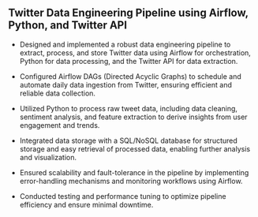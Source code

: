 ## Twitter Data Engineering Pipeline using Airflow, Python, and Twitter API

- Designed and implemented a robust data engineering pipeline to extract, process, and store Twitter data using Airflow for orchestration, Python for data processing, and the Twitter API for data extraction.

- Configured Airflow DAGs (Directed Acyclic Graphs) to schedule and automate daily data ingestion from Twitter, ensuring efficient and reliable data collection.

- Utilized Python to process raw tweet data, including data cleaning, sentiment analysis, and feature extraction to derive insights from user engagement and trends.

- Integrated data storage with a SQL/NoSQL database for structured storage and easy retrieval of processed data, enabling further analysis and visualization.

- Ensured scalability and fault-tolerance in the pipeline by implementing error-handling mechanisms and monitoring workflows using Airflow.

- Conducted testing and performance tuning to optimize pipeline efficiency and ensure minimal downtime. 
